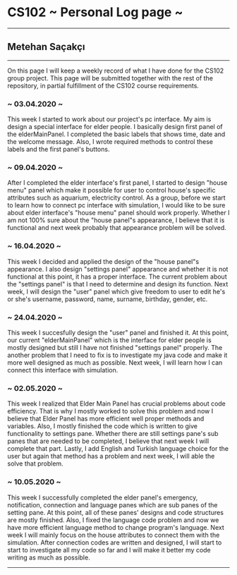 # CS102 ~ Personal Log page ~
****
## Metehan Saçakçı
****

On this page I will keep a weekly record of what I have done for the CS102 group project. This page will be submitted together with the rest of the repository, in partial fulfillment of the CS102 course requirements.

### ~ 03.04.2020 ~
This week I started to work about our project's pc interface. My aim is design a special interface for elder people. I basically design first panel of the elderMainPanel. I completed the basic labels that shows time, date and the welcome message. Also, I wrote required methods to control these labels and the first panel's buttons.

### ~ 09.04.2020 ~
After I completed the elder interface's first panel, I started to design "house menu" panel which make it possible for user to control house's specific attributes such as aquarium, electricity control. As a group, before we start to learn how to connect pc interface with simulation, I would like to be sure about elder interface's "house menu" panel should work properly. Whether I am not 100% sure about the "house panel"s appearance, I believe that it is functional and next week probably that appearance problem will be solved. 

### ~ 16.04.2020 ~
This week I decided and applied the design of the "house panel"s appearance. I also design "settings panel" appearance and whether it is not functional at this point, it has a proper interface. The current problem about the "settings panel" is that I need to determine and design its function. Next week, I will design the "user" panel which give freedom to user to edit he's or she's username, password, name, surname, birthday, gender, etc. 

### ~ 24.04.2020 ~
This week I succesfully design the "user" panel and finished it. At this point, our current "elderMainPanel" which is the interface for elder people is mostly designed but still I have not finished "settings panel" properly. The another problem that I need to fix is to investigate my java code and make it more well designed as much as possible. Next week, I will learn how I can connect this interface with simulation.

### ~ 02.05.2020 ~
This week I realized that Elder Main Panel has crucial problems about code efficiency. That is why I mostly worked to solve this problem and now I believe that Elder Panel has more efficient well proper methods and variables. Also, I mostly finished the code which is written to give functionality to settings pane. Whether there are still settings pane's sub panes that are needed to be completed, I believe that next week I will complete that part. Lastly, I add English and Turkish language choice for the user but again that method has a problem and next week, I will able the solve that problem. 

### ~ 10.05.2020 ~
This week I successfully completed the elder panel's emergency, notification, connection and language panes which are sub panes of the setting pane. At this point, all of these panes' designs and code structures are mostly finished. Also, I fixed the language code problem and now we have more efficient language method to change program's language. Next week I will mainly focus on the house attributes to connect them with the simulation. After connection codes are written and designed, I will start to start to investigate all my code so far and I will make it better my code writing as much as possible.

****
